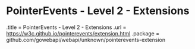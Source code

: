 # PointerEvents - Level 2 - Extensions

.title = PointerEvents - Level 2 - Extensions
.url = <https://w3c.github.io/pointerevents/extension.html>
.package = github.com/gowebapi/webapi/unknown/pointerevents-extension
